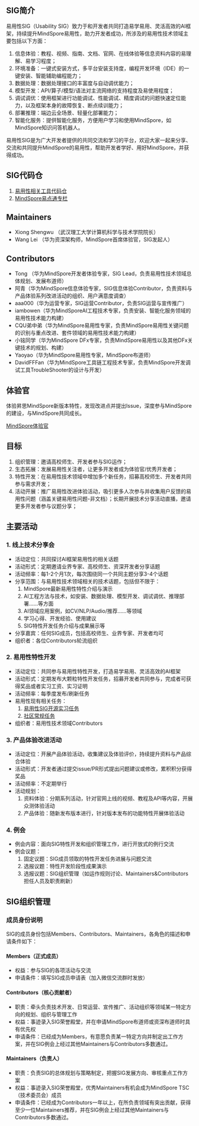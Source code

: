 ## SIG简介

易用性SIG（Usability SIG）致力于和开发者共同打造易学易用、灵活高效的AI框架，持续提升MindSpore易用性，助力开发者成功，所涉及的易用性技术领域主要包括以下方面：

1. 信息体验：教程、视频、指南、文档、官网、在线体验等信息资料内容的易理解、易学习程度；
2. 环境准备：一键式安装方式，多平台安装支持度，编程开发环境（IDE）的一键安装、智能辅助编程能力；
4. 数据处理：数据处理接口的丰富度与自动调优能力；
5. 模型开发：API/算子/模型/语法对主流网络的支持程度及易使用程度；
6. 调试调优：使用框架进行功能调试、性能调试、精度调试的问题快速定位能力，以及框架本身的故障恢复、断点续训能力；
7. 部署推理：端边云全场景、轻量化部署能力；
8. 智能化服务：提供智能化服务，方便用户学习和使用MindSpore，如MindSpore知识问答机器人。

易用性SIG是为广大开发者提供的共同交流和学习的平台，欢迎大家一起来分享、交流和共同提升MindSpore的易用性，帮助开发者学好、用好MindSpore，并获得成功。

## SIG代码仓

1. [易用性相关工具代码仓](https://gitee.com/msu-sig)
2. [MindSpore易点通专栏](https://zhuanlan.zhihu.com/p/505794142)

## Maintainers

* Xiong Shengwu （武汉理工大学计算机科学与技术学院院长）
* Wang Lei （华为资深架构师，MindSpore首席体验官，SIG发起人）

## Contributors

* Tong （华为MindSpore开发者体验专家，SIG Lead，负责易用性技术领域总体规划、发展布道师）
* 阿青（华为MindSpore信息体验专家，SIG信息体验Contributor，负责资料与产品体验系列改进活动的组织、用户满意度调查）
* aaa000（华为运营专家，SIG运营Contributor，负责SIG运营与宣传推广）
* iambowen（华为MindSporeAI工程技术专家，负责安装、智能化服务领域的易用性技术能力构建）
* CQU弟中弟（华为MindSpore易用性专家，负责MindSpore易用性关键问题的识别与重点改进、套件领域的易用性技术能力构建）
* 小铭同学（华为MindSpore DFx专家，负责MindSpore易用性以及其他DFx关键技术的规划、构建）
* Yaoyao（华为MindSpore易用性专家，MindSpore布道师）
* DavidFFFan（华为MindSpore工具链工程技术专家，负责MindSpore开发调试工具TroubleShooter的设计与开发）

## 体验官

体验昇思MindSpore新版本特性，发现改进点并提出Issue，深度参与MindSpore的建设，与MindSpore共同成长。

[MindSpore体验官](https://www.mindspore.cn/community/SIG)

## 目标

1. 组织管理：邀请高校师生、开发者参与SIG运作；
2. 生态拓展：发展易用性关注者，让更多开发者成为体验官/优秀开发者；
3. 特性开发：在易用性技术领域中增加多个新任务，招募高校师生、开发者共同参与需求开发；
4. 活动开展：推广易用性改进体验活动，吸引更多人次参与并收集用户反馈的易用性问题（涵盖关键易用性问题-非文档）；长期开展技术分享活动直播，邀请更多开发者参与议题分享；

## 主要活动

### 1. 线上技术分享会

* 活动定位：共同探讨AI框架易用性的相关话题
* 活动形式：定期邀请业界专家、高校师生、资深开发者分享话题
* 活动频率：每1-2个月1次，每次围绕同一个共同主题分享3-4个话题
* 分享范围：与易用性技术领域相关的技术话题，包括但不限于：
  1. MindSpore最新易用性特性介绍与演示
  2. AI工程方法与技术，如安装、数据处理、模型开发、调试调优、推理部署……等方面
  3. AI领域应用案例，如CV/NLP/Audio/推荐……等领域
  4. 学习心得、开发经验、使用建议
  5. SIG特性开发任务介绍与成果展示等
* 分享嘉宾：任何SIG成员，包括高校师生、业界专家、开发者均可
* 组织者：各位Contributors轮流组织

### 2. 易用性特性开发

* 活动定位：共同参与易用性特性开发，打造易学易用、灵活高效的AI框架
* 活动形式：定期发布大颗粒特性开发任务，招募开发者共同参与，完成者可获得奖品或者实习工资、实习证明
* 活动频率：每季度发布/刷新任务
* 易用性现有相关任务：
  1. [易用性SIG开源实习任务](https://gitee.com/mindspore/community/issues/I55JQY)
  2. [社区常规任务](https://gitee.com/mindspore/community/issues/I4YQNG?from=project-issue)
* 组织者：易用性技术领域Contributors

### 3. 产品体验改进活动

* 活动定位：开展产品体验活动，收集建议及体验评价，持续提升资料与产品综合体验
* 活动形式：开发者通过提交issue/PR形式提出问题建议或修改，累积积分获得奖品
* 活动频率：不定期举行
* 活动规划：
  1. 资料体验：分期系列活动，针对官网上线的视频、教程及API等内容，开展众测体验活动
  2. 产品体验：随新发布版本进行，针对版本发布的功能特性开展体验活动

### 4. 例会

* 例会内容：面向SIG特性开发和组织管理工作，进行开放式的例行交流
* 例会议题：
  1. 固定议题：SIG成员领取的特性开发任务进展与问题交流
  2. 选报议题：特性开发阶段性成果演示
  3. 选报议题：SIG组织管理（如运作规则讨论、Maintainers&Contributors担任人员及职责刷新）

## SIG组织管理

### 成员身份说明

SIG的成员身份包括Members、Contributors、Maintainers，各角色的描述和申请条件如下：

#### Members（正式成员）

* 权益：参与SIG的各项活动与交流
* 申请条件：填写SIG成员申请表（加入微信交流群时发放）

#### Contributors（核心贡献者）

* 职责：牵头负责技术开发、日常运营、宣传推广、活动组织等领域某一特定方向的规划、组织与管理工作
* 权益：事迹录入SIG荣誉殿堂，并在申请MindSpore布道师或资深布道师时具有优先权
* 申请条件：已经成为Members，有意愿负责某一特定方向并制定出工作方案，并在SIG例会上经过其他Maintainers与Contributors多数通过。

#### Maintainers（负责人）

* 职责：负责SIG的总体规划与策略制定，把握SIG发展方向、审核重点工作方案
* 权益：事迹录入SIG荣誉殿堂，优秀Maintainers有机会成为MindSpore TSC（技术委员会）成员
* 申请条件：已经成为Contributors一年以上，在所负责领域有突出贡献，获得至少一位Maintainers推荐，并在SIG例会上经过其他Maintainers与Contributors多数通过。
